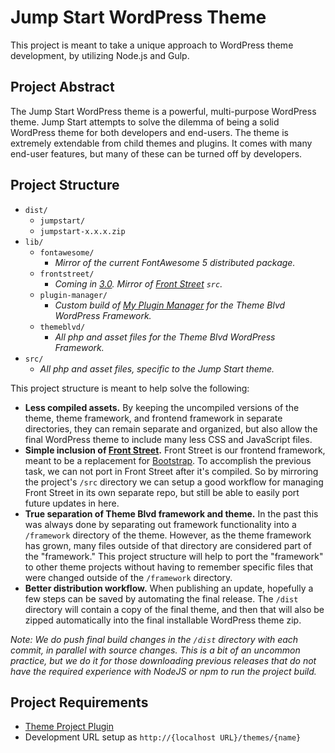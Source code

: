 # Jump Start WordPress Theme

This project is meant to take a unique approach to WordPress theme development, by utilizing Node.js and Gulp.

## Project Abstract

The Jump Start WordPress theme is a powerful, multi-purpose WordPress theme. Jump Start attempts to solve the dilemma of being a solid WordPress theme for both developers and end-users. The theme is extremely extendable from child themes and plugins. It comes with many end-user features, but many of these can be turned off by developers.

## Project Structure

* `dist/`
	* `jumpstart/`
	* `jumpstart-x.x.x.zip`
* `lib/`
	* `fontawesome/`
		* *Mirror of the current FontAwesome 5 distributed package.*
	* `frontstreet/`
		* *Coming in [3.0](https://github.com/themeblvd/jumpstart/milestone/24). Mirror of [Front Street](https://github.com/themeblvd/frontstreet) `src`.*
	* `plugin-manager/`
		* *Custom build of [My Plugin Manager](https://github.com/themeblvd/my-plugin-manager) for the Theme Blvd WordPress Framework.*
	* `themeblvd/`
		* *All php and asset files for the Theme Blvd WordPress Framework.*
* `src/`
	* *All php and asset files, specific to the Jump Start theme.*

This project structure is meant to help solve the following:

* **Less compiled assets.** By keeping the uncompiled versions of the theme, theme framework, and frontend framework in separate directories, they can remain separate and organized, but also allow the final WordPress theme to include many less CSS and JavaScript files.
* **Simple inclusion of [Front Street](https://github.com/themeblvd/frontstreet).** Front Street is our frontend framework, meant to be a replacement for [Bootstrap](https://github.com/twbs/bootstrap). To accomplish the previous task, we can not port in Front Street after it's compiled. So by mirroring the project's `/src` directory we can setup a good workflow for managing Front Street in its own separate repo, but still be able to easily port future updates in here.
* **True separation of Theme Blvd framework and theme.** In the past this was always done by separating out framework functionality into a `/framework` directory of the theme. However, as the theme framework has grown, many files outside of that directory are considered part of the "framework." This project structure will help to port the "framework" to other theme projects without having to remember specific files that were changed outside of the `/framework` directory.
* **Better distribution workflow.** When publishing an update, hopefully a few steps can be saved by automating the final release. The `/dist` directory will contain a copy of the final theme, and then that will also be zipped automatically into the final installable WordPress theme zip.

*Note: We do push final build changes in the `/dist` directory with each commit, in parallel with source changes. This is a bit of an uncommon practice, but we do it for those downloading previous releases that do not have the required experience with NodeJS or npm to run the project build.*

## Project Requirements

* [Theme Project Plugin](https://github.com/themeblvd/theme-project)
* Development URL setup as `http://{localhost URL}/themes/{name}`
